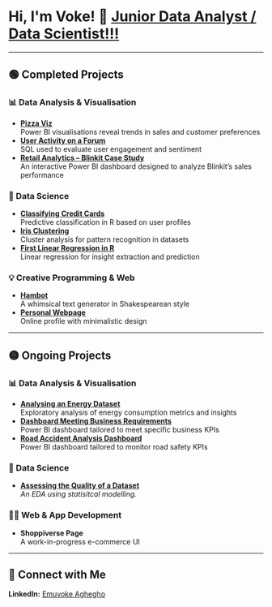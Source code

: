# Hi, I'm Voke! 👋  [Junior Data Analyst / Data Scientist!!!](https://www.linkedin.com/in/emuvoke-aghegho/)

---

## 🟢 Completed Projects

### 📊 Data Analysis & Visualisation
- **[Pizza Viz](https://github.com/E-Aghegho/PizzaViz)**  
  Power BI visualisations reveal trends in sales and customer preferences  
- **[User Activity on a Forum](https://github.com/E-Aghegho/Retrieving-User-Activity-Data-on-an-Online-Forum/tree/main)**  
  SQL used to evaluate user engagement and sentiment
- **[Retail Analytics – Blinkit Case Study](https://github.com/E-Aghegho/Retail-Analytics-with-Power-BI-Blinkit-Case-Study)**  
  An interactive Power BI dashboard designed to analyze Blinkit’s sales performance

### 🧠 Data Science
- **[Classifying Credit Cards](https://github.com/E-Aghegho/Classifying-Credit-Card-Applications-in-R)**  
  Predictive classification in R based on user profiles  
- **[Iris Clustering](https://github.com/E-Aghegho/Iris_Clustering)**  
  Cluster analysis for pattern recognition in datasets  
- **[First Linear Regression in R](https://github.com/E-Aghegho/First-Regression-in-R)**  
  Linear regression for insight extraction and prediction  

### 💡 Creative Programming & Web
- **[Hambot](https://github.com/E-Aghegho/Hambot)**  
  A whimsical text generator in Shakespearean style  
- **[Personal Webpage](https://e-aghegho.github.io/)**  
  Online profile with minimalistic design  

---

## 🟡 Ongoing Projects

### 📊 Data Analysis & Visualisation
- **[Analysing an Energy Dataset](https://github.com/E-Aghegho/Analysing-an-energy-dataset)**  
  Exploratory analysis of energy consumption metrics and insights  
- **[Dashboard Meeting Business Requirements](https://github.com/E-Aghegho/A-Dashboard-Meeting-Business-Requirements)**  
  Power BI dashboard tailored to meet specific business KPIs
- **[Road Accident Analysis Dashboard](https://github.com/E-Aghegho/A-Dashboard-Meeting-Business-Requirements)**  
  Power BI dashboard tailored to monitor road safety KPIs  


### 🧠 Data Science
- **[Assessing the Quality of a Dataset](https://github.com/E-Aghegho/Assessing-the-Quality-of-a-Dataset)**  
  *An EDA using statisitcal modelling.*  

### 🧑‍💻 Web & App Development
- **Shoppiverse Page**  
  A work-in-progress e-commerce UI  

---

## 🤳 Connect with Me
**LinkedIn:** [Emuvoke Aghegho](https://www.linkedin.com/in/emuvoke-aghegho/)
